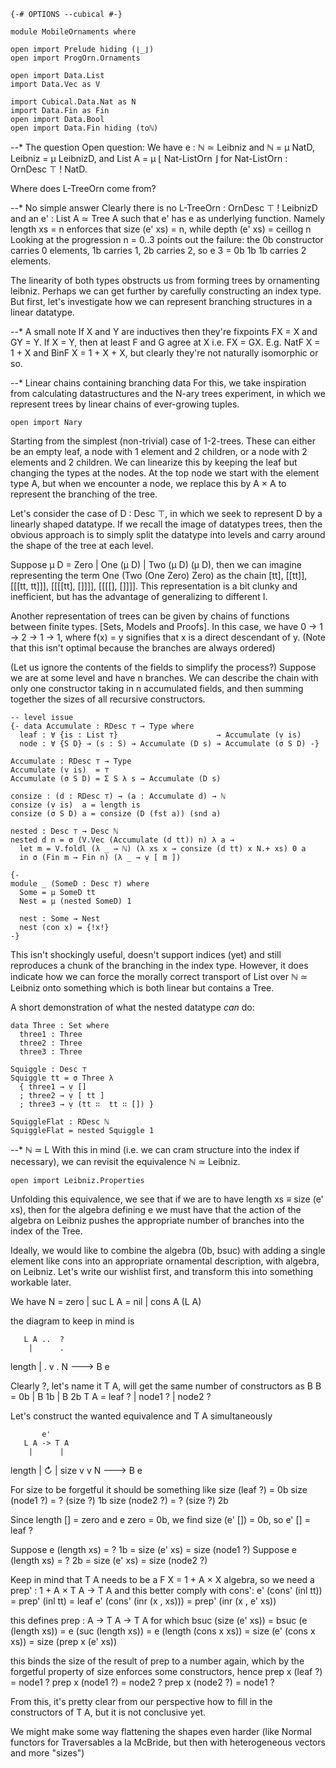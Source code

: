 ```
{-# OPTIONS --cubical #-}

module MobileOrnaments where

open import Prelude hiding (⌊_⌋)
open import ProgOrn.Ornaments

open import Data.List
import Data.Vec as V

import Cubical.Data.Nat as N
import Data.Fin as Fin
open import Data.Bool
open import Data.Fin hiding (toℕ)
```

--* The question
Open question:
  We have e : ℕ ≃ Leibniz and ℕ = μ NatD, Leibniz = μ LeibnizD,
  and List A = μ ⌊ Nat-ListOrn ⌋ for Nat-ListOrn : OrnDesc ⊤ ! NatD.

  Where does L-TreeOrn  come from?


--* No simple answer
Clearly there is no L-TreeOrn : OrnDesc ⊤ ! LeibnizD and an e' : List A ≃ Tree A such that e' has e as underlying function.
Namely length xs = n enforces that size (e' xs) = n, while depth (e' xs) = ceillog n
Looking at the progression n = 0..3 points out the failure: the 0b constructor carries 0 elements, 1b carries 1, 2b carries 2, so e 3 = 0b 1b 1b carries 2 elements.

The linearity of both types obstructs us from forming trees by ornamenting leibniz.
Perhaps we can get further by carefully constructing an index type.
But first, let's investigate how we can represent branching structures in a linear datatype.


--* A small note
If X and Y are inductives then they're fixpoints FX = X and GY = Y.
If X = Y, then at least F and G agree at X i.e. FX = GX.
E.g. NatF X = 1 + X and BinF X = 1 + X + X,
but clearly they're not naturally isomorphic or so.


--* Linear chains containing branching data
For this, we take inspiration from calculating datastructures and the N-ary trees experiment, in which we represent trees by linear chains of ever-growing tuples.
```
open import Nary
```

Starting from the simplest (non-trivial) case of 1-2-trees.
These can either be an empty leaf, a node with 1 element and 2 children, or a node with 2 elements and 2 children.
We can linearize this by keeping the leaf but changing the types at the nodes.
At the top node we start with the element type A, but when we encounter a node, we replace this by A × A to represent the branching of the tree.

Let's consider the case of D : Desc ⊤, in which we seek to represent D by a linearly shaped datatype.
If we recall the image of datatypes trees, then the obvious approach is to simply split the datatype into levels and carry around the shape of the tree at each level.

Suppose μ D = Zero | One (μ D) | Two (μ D) (μ D),
then we can imagine representing the term One (Two (One Zero) Zero) as the chain [tt], [[tt]], [[[tt, tt]]], [[[[tt], []]]], [[[[], []]]].
This representation is a bit clunky and inefficient, but has the advantage of generalizing to different I.

Another representation of trees can be given by chains of functions between finite types. [Sets, Models and Proofs].
In this case, we have 0 -> 1 -> 2 -> 1 -> 1, where f(x) = y signifies that x is a direct descendant of y.
(Note that this isn't optimal because the branches are always ordered)

(Let us ignore the contents of the fields to simplify the process?)
Suppose we are at some level and have n branches.
We can describe the chain with only one constructor taking in n accumulated fields, and then summing together the sizes of all recursive constructors.

```
-- level issue
{- data Accumulate : RDesc ⊤ → Type where
  leaf : ∀ {is : List ⊤}                      → Accumulate (ṿ is)
  node : ∀ {S D} → (s : S) → Accumulate (D s) → Accumulate (σ S D) -}

Accumulate : RDesc ⊤ → Type
Accumulate (ṿ is)  = ⊤
Accumulate (σ S D) = Σ S λ s → Accumulate (D s)

consize : (d : RDesc ⊤) → (a : Accumulate d) → ℕ
consize (ṿ is)  a = length is
consize (σ S D) a = consize (D (fst a)) (snd a)

nested : Desc ⊤ → Desc ℕ
nested d n = σ (V.Vec (Accumulate (d tt)) n) λ a →
  let m = V.foldl (λ _ → ℕ) (λ xs x → consize (d tt) x N.+ xs) 0 a
  in σ (Fin m → Fin n) (λ _ → ṿ [ m ])

{-
module _ (SomeD : Desc ⊤) where
  Some = μ SomeD tt
  Nest = μ (nested SomeD) 1
  
  nest : Some → Nest
  nest (con x) = {!x!}
-}
```

This isn't shockingly useful, doesn't support indices (yet) and still reproduces a chunk of the branching in the index type.
However, it does indicate how we can force the morally correct transport of List over ℕ ≃ Leibniz onto something which is both linear but contains a Tree.

A short demonstration of what the nested datatype _can_ do:
```
data Three : Set where
  three1 : Three
  three2 : Three
  three3 : Three

Squiggle : Desc ⊤
Squiggle tt = σ Three λ
  { three1 → ṿ []
  ; three2 → ṿ [ tt ]
  ; three3 → ṿ (tt ∷  tt ∷ []) }

SquiggleFlat : RDesc ℕ
SquiggleFlat = nested Squiggle 1
```

--* ℕ ≃ L
With this in mind (i.e. we can cram structure into the index if necessary), we can revisit the equivalence ℕ ≃ Leibniz.
```
open import Leibniz.Properties
```

Unfolding this equivalence, we see that if we are to have length xs ≡ size (e' xs),
then for the algebra defining e we must have that the action of the algebra on Leibniz pushes the appropriate number of branches into the index of the Tree.

Ideally, we would like to combine the algebra (0b, bsuc) with adding a single element like cons into an appropriate ornamental description, with algebra, on Leibniz.
Let's write our wishlist first, and transform this into something workable later.

We have
  N   = zero | suc
  L A = nil  | cons A (L A)

the diagram to keep in mind is

       L A ..  ?
        |      .
 length |      .
        v      .
        N ---> B
           e

Clearly ?, let's name it T A, will get the same number of constructors as B
  B   = 0b     | B 1b    | B 2b
  T A = leaf ? | node1 ? | node2 ?

Let's construct the wanted equivalence and T A simultaneously

           e'
       L A -> T A
        |      |
 length |  ↻   | size
        v      v
        N ---> B
           e

For size to be forgetful it should be something like
  size (leaf ?)  = 0b
  size (node1 ?) = ? (size ?) 1b
  size (node2 ?) = ? (size ?) 2b

Since length [] = zero and e zero = 0b, we find size (e' []) = 0b, so e' [] = leaf ?

Suppose e (length xs) = ? 1b = size (e' xs) = size (node1 ?)
Suppose e (length xs) = ? 2b = size (e' xs) = size (node2 ?)

Keep in mind that T A needs to be a F X = 1 + A × X algebra,
so we need a prep' : 1 + A × T A → T A and this better comply with cons':
  e' (cons' (inl tt))       = prep' (inl tt)          = leaf
  e' (cons' (inr (x , xs))) = prep' (inr (x , e' xs))

this defines prep : A → T A → T A for which
  bsuc (size (e' xs)) = bsuc (e (length xs)) = e (suc (length xs)) = e (length (cons x xs)) = size (e' (cons x xs)) = size (prep x (e' xs))

this binds the size of the result of prep to a number again, which by the forgetful property of size enforces some constructors, hence
  prep x (leaf ?)  = node1 ?
  prep x (node1 ?) = node2 ?
  prep x (node2 ?) = node1 ?

From this, it's pretty clear from our perspective how to fill in the constructors of T A,
but it is not conclusive yet.

We might make some way flattening the shapes even harder (like Normal functors for Traversables a la McBride, but then with heterogeneous vectors and more "sizes")
